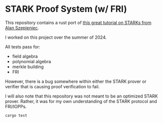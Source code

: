 # STARK Proof System (w/ FRI)

This repository contains a rust port of [this great tutorial on STARKs from Alan Szepieniec](https://aszepieniec.github.io/stark-anatomy/). 

I worked on this project over the summer of 2024.


All tests pass for:
- field algebra
- polynomial algebra 
- merkle building
- FRI 

However, there is a bug somewhere within either the STARK prover or verifier that is causing proof verification to fail.


I will also note that this repository was not meant to be an optimized STARK prover. Rather, it was for my own understanding of the STARK protocol and FRI/IOPPs. 


    cargo test
